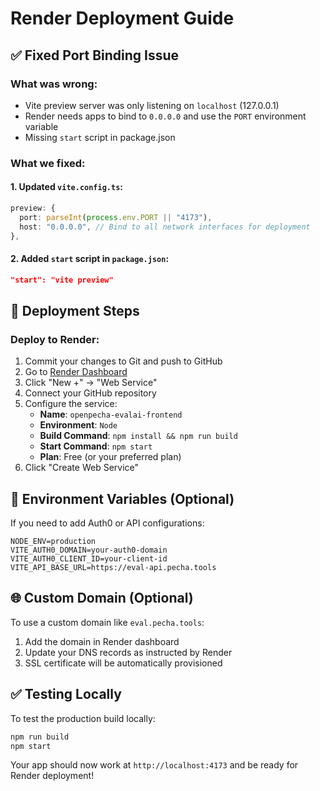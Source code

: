 # Render Deployment Guide

## ✅ Fixed Port Binding Issue

### What was wrong:

- Vite preview server was only listening on `localhost` (127.0.0.1)
- Render needs apps to bind to `0.0.0.0` and use the `PORT` environment variable
- Missing `start` script in package.json

### What we fixed:

#### 1. Updated `vite.config.ts`:

```typescript
preview: {
  port: parseInt(process.env.PORT || "4173"),
  host: "0.0.0.0", // Bind to all network interfaces for deployment
},
```

#### 2. Added `start` script in `package.json`:

```json
"start": "vite preview"
```

## 🚀 Deployment Steps

### Deploy to Render:

1. Commit your changes to Git and push to GitHub
2. Go to [Render Dashboard](https://dashboard.render.com/)
3. Click "New +" → "Web Service"
4. Connect your GitHub repository
5. Configure the service:
   - **Name**: `openpecha-evalai-frontend`
   - **Environment**: `Node`
   - **Build Command**: `npm install && npm run build`
   - **Start Command**: `npm start`
   - **Plan**: Free (or your preferred plan)
6. Click "Create Web Service"

## 🔧 Environment Variables (Optional)

If you need to add Auth0 or API configurations:

```
NODE_ENV=production
VITE_AUTH0_DOMAIN=your-auth0-domain
VITE_AUTH0_CLIENT_ID=your-client-id
VITE_API_BASE_URL=https://eval-api.pecha.tools
```

## 🌐 Custom Domain (Optional)

To use a custom domain like `eval.pecha.tools`:

1. Add the domain in Render dashboard
2. Update your DNS records as instructed by Render
3. SSL certificate will be automatically provisioned

## ✅ Testing Locally

To test the production build locally:

```bash
npm run build
npm start
```

Your app should now work at `http://localhost:4173` and be ready for Render deployment!
